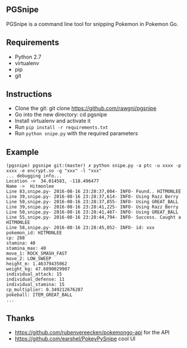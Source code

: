  PGSnipe
---------

PGSnipe is a command line tool for snipping Pokemon in Pokemon Go.


 Requirements
--------------
- Python 2.7
- virtualenv
- pip
- git


 Instructions
--------------
- Clone the git: git clone https://github.com/rawgni/pgsnipe
- Go into the new directory: cd pgsnipe
- Install virtualenv and activate it
- Run ```pip install -r requirements.txt```
- Run ```python snipe.py``` with the required parameters


 Example
---------

```
(pgsnipe) pgsnipe git:(master) ✗ python snipe.py -a ptc -u xxxx -p xxxx -e encrypt.so -g "xxx" -l "xxx"
... debugging info...
Location ->  34.014583, -118.496477
Name ->  Hitmonlee
Line 83,snipe.py- 2016-08-16 23:28:37,004- INFO- Found.. HITMONLEE
Line 39,snipe.py- 2016-08-16 23:28:37,614- INFO- Using Razz Berry
Line 50,snipe.py- 2016-08-16 23:28:37,855- INFO- Using GREAT_BALL
Line 39,snipe.py- 2016-08-16 23:28:41,225- INFO- Using Razz Berry
Line 50,snipe.py- 2016-08-16 23:28:41,467- INFO- Using GREAT_BALL
Line 55,snipe.py- 2016-08-16 23:28:44,794- INFO- Success. Caught a HITMONLEE
Line 58,snipe.py- 2016-08-16 23:28:45,052- INFO- id: xxx
pokemon_id: HITMONLEE
cp: 288
stamina: 40
stamina_max: 40
move_1: ROCK_SMASH_FAST
move_2: LOW_SWEEP
height_m: 1.46379435062
weight_kg: 47.6890029907
individual_attack: 15
individual_defense: 11
individual_stamina: 15
cp_multiplier: 0.349212676287
pokeball: ITEM_GREAT_BALL
...
```
 
 Thanks
--------
- https://github.com/rubenvereecken/pokemongo-api for the API
- https://github.com/earshel/PokeyPySnipe cool UI
